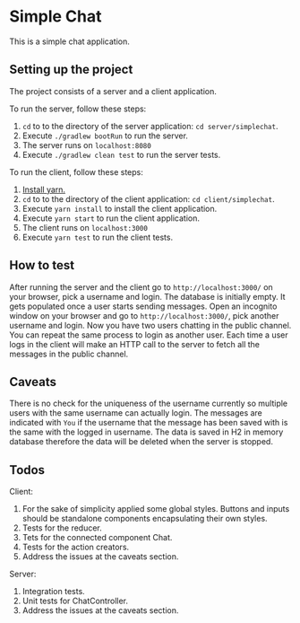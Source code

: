 # Simple Chat

This is a simple chat application.

## Setting up the project

The project consists of a server and a client application.

To run the server, follow these steps:

1. `cd` to to the directory of the server application: `cd server/simplechat`.
2. Execute `./gradlew bootRun` to run the server.
3. The server runs on `localhost:8080`
4. Execute `./gradlew clean test` to run the server tests.

To run the client, follow these steps:

1. [Install yarn.](https://yarnpkg.com/en/)
2. `cd` to to the directory of the client application: `cd client/simplechat`.
3. Execute `yarn install` to install the client application.
4. Execute `yarn start` to run the client application.
5. The client runs on `localhost:3000`
6. Execute `yarn test` to run the client tests.

## How to test
After running the server and the client go to `http://localhost:3000/` on your browser, pick a username and login. The database is initially empty. It gets populated once a user starts sending messages. Open an incognito window on your browser and go to `http://localhost:3000/`, pick another username and login. Now you have two users chatting in the public channel. You can repeat the same process to login as another user. Each time a user logs in the client will make an HTTP call to the server to fetch all the messages in the public channel.

## Caveats

There is no check for the uniqueness of the username currently so multiple users with the same username can actually login. The messages are indicated with `You` if the username that the message has been saved with is the same with the logged in username. The data is saved in H2 in memory database therefore the data will be deleted when the server is stopped.

## Todos

Client:

1. For the sake of simplicity applied some global styles. Buttons and inputs should be standalone components encapsulating their own styles.
2. Tests for the reducer.
3. Tets for the connected component Chat.
4. Tests for the action creators.
5. Address the issues at the caveats section.

Server:

1. Integration tests.
2. Unit tests for ChatController.
3. Address the issues at the caveats section.
